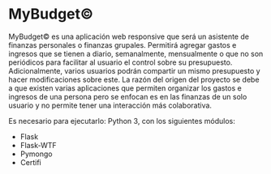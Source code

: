 # MyBudget©

MyBudget© es una aplicación web responsive que será un asistente de finanzas personales o finanzas grupales. Permitirá agregar gastos e ingresos que se tienen a diario, semanalmente, mensualmente o que no son periódicos para facilitar al usuario el control sobre su presupuesto. Adicionalmente, varios usuarios podrán compartir un mismo presupuesto y hacer modificaciones sobre este. La razón del origen del proyecto se debe a que existen varias aplicaciones que permiten organizar los gastos e ingresos de una persona pero se enfocan es en las finanzas de un solo usuario y no permite tener una interacción más colaborativa. 




Es necesario para ejecutarlo:
Python 3, con los siguientes módulos:

- Flask
- Flask-WTF
- Pymongo
- Certifi
